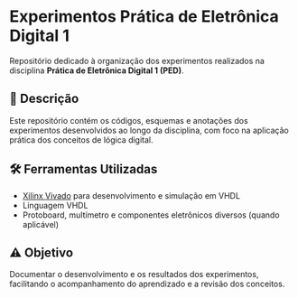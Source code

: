 # Experimentos Prática de Eletrônica Digital 1

Repositório dedicado à organização dos experimentos realizados na disciplina **Prática de Eletrônica Digital 1 (PED)**.

## 🔌 Descrição

Este repositório contém os códigos, esquemas e anotações dos experimentos desenvolvidos ao longo da disciplina, com foco na aplicação prática dos conceitos de lógica digital.

## 🛠️ Ferramentas Utilizadas

- [Xilinx Vivado](https://www.xilinx.com/products/design-tools/vivado.html) para desenvolvimento e simulação em VHDL  
- Linguagem VHDL  
- Protoboard, multímetro e componentes eletrônicos diversos (quando aplicável)

## ⚠️ Objetivo

Documentar o desenvolvimento e os resultados dos experimentos, facilitando o acompanhamento do aprendizado e a revisão dos conceitos.
